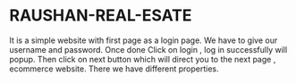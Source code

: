 # RAUSHAN-REAL-ESATE
It is a simple website with first page as a login page.
We have to give our username and password.
Once done Click on login , log in successfully will popup.
Then click on next button which will direct you to the next page , ecommerce website.
There we have different properties.
